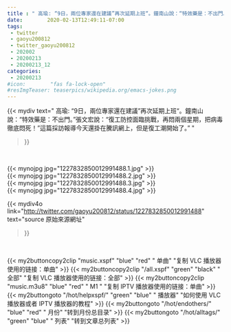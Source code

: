 ```yaml
---
title : " 高瑜: “9日，兩位專家還在建議”再次延期上班“。鐘南山說：“特效藥是：不出門。”張文宏說：“復工防控面臨挑戰，再悶兩個星期，把病毒徹底悶死！”這篇採訪報導今天還掛在騰訊網上，但是復工潮開始了。”  "
date:        2020-02-13T12:49:11-07:00
tags:
 - twitter
 - gaoyu200812
 - twitter_gaoyu200812
 - 202002
 - 20200213
 - 20200213_12
categories:
 - 20200213
#icon:        "fas fa-lock-open"
#resImgTeaser: teaserpics/wikipedia.org/emacs-jokes.png
---
```


{{< mydiv text=" 高瑜: “9日，兩位專家還在建議”再次延期上班“。鐘南山說：“特效藥是：不出門。”張文宏說：“復工防控面臨挑戰，再悶兩個星期，把病毒徹底悶死！”這篇採訪報導今天還掛在騰訊網上，但是復工潮開始了。”  "
>}}
<br>


 {{< mynojpg jpg="1227832850012991488.1.jpg" >}}<br>  {{< mynojpg jpg="1227832850012991488.2.jpg" >}}<br>  {{< mynojpg jpg="1227832850012991488.3.jpg" >}}<br>  {{< mynojpg jpg="1227832850012991488.4.jpg" >}}<br> 



{{< mydiv4o link="http://twitter.com/gaoyu200812/status/1227832850012991488"
text="source 原始來源網址"
>}}


<br>



{{< my2buttoncopy2clip "music.xspf"        "blue"   "red"    " 单曲"  "复制 VLC 播放器使用的链接：单曲" >}} {{< my2buttoncopy2clip "/all.xspf"         "green"  "black"  " 全部"  "复制 VLC 播放器使用的链接：全部" >}} {{< my2buttoncopy2clip "music.m3u8"        "blue"   "red"    " M1 "    "复制 IPTV 播放器使用的链接：单曲" >}} {{< my2buttongoto      "/hot/helpxspf/"    "green"  "blue"   " 播放器" "如何使用 VLC 播放器或者 IPTV 播放器的教程" >}} {{< my2buttongoto      "/hot/endothers/"   "blue"   "red"    " 月份"   "转到月份总目录" >}} {{< my2buttongoto      "/hot/alltags/"     "green"  "blue"   " 列表"   "转到文章总列表" >}} 
